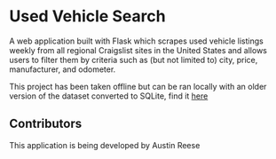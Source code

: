 # Used Vehicle Search

A web application built with Flask which scrapes used vehicle listings weekly from all regional Craigslist sites in the United States and allows users to filter them by criteria such as (but not limited to) city, price, manufacturer, and odometer.

This project has been taken offline but can be ran locally with an older version of the dataset converted to SQLite, find it [here](https://www.kaggle.com/austinreese/craigslist-carstrucks-data)

## Contributors

This application is being developed by Austin Reese

